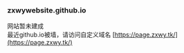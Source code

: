 ### zxwywebsite.github.io
网站暂未建成  
最近github.io被墙，请访问自定义域名 [https://page.zxwy.tk/](https://page.zxwy.tk/)
